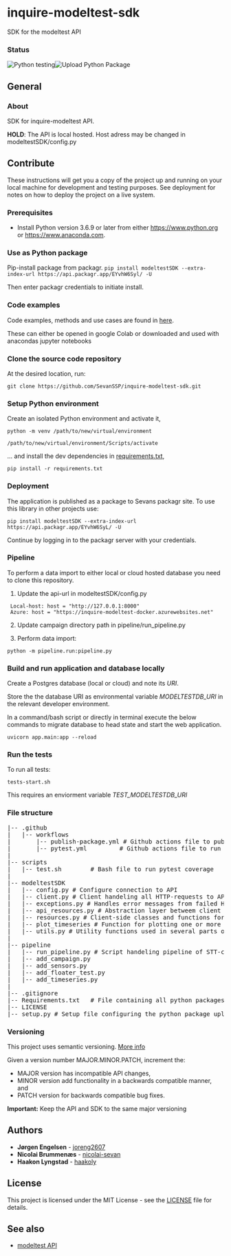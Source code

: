 # inquire-modeltest-sdk
SDK for the modeltest API

### Status
![Python testing](https://github.com/SevanSSP/inquire-modeltest-sdk/workflows/Python%20testing/badge.svg)![Upload Python Package](https://github.com/SevanSSP/inquire-modeltest-sdk/workflows/Upload%20Python%20Package/badge.svg)

## General
### About
SDK for inquire-modeltest API.

**HOLD**: The API is local hosted. Host adress may be changed in modeltestSDK/config.py 

## Contribute
These instructions will get you a copy of the project up and running on your local machine for development and testing
purposes. See deployment for notes on how to deploy the project on a live system.

### Prerequisites
* Install Python version 3.6.9 or later from either https://www.python.org or https://www.anaconda.com.

### Use as Python package

Pip-install package from packagr.
```pip install modeltestSDK --extra-index-url https://api.packagr.app/EYvhW6Syl/ -U```

Then enter packagr credentials to initiate install.

### Code examples
Code examples, methods and use cases are found in [here](https://drive.google.com/drive/folders/1pxj8WBCVMjnYU2tzklr1oJY3OqhwqBes?usp=sharing).

These can either be opened in google Colab or downloaded and used with anacondas jupyter notebooks


### Clone the source code repository
At the desired location, run:

```git clone https://github.com/SevanSSP/inquire-modeltest-sdk.git```

### Setup Python environment
Create an isolated Python environment and activate it,

```console
python -m venv /path/to/new/virtual/environment

/path/to/new/virtual/environment/Scripts/activate
```

... and install the dev dependencies in [requirements.txt](requirements.txt),

```console
pip install -r requirements.txt
```

### Deployment
The application is published as a package to Sevans packagr site. To use this library in other projects use:

```
pip install modeltestSDK --extra-index-url https://api.packagr.app/EYvhW6SyL/ -U
```

Continue by logging in to the packagr server with your credentials.

### Pipeline

To perform a data import to either local or cloud hosted database you need to clone this repository.

1. Update the api-url in modeltestSDK/config.py
```
 Local-host: host = "http://127.0.0.1:8000"
 Azure: host = "https://inquire-modeltest-docker.azurewebsites.net"
```
2. Update campaign directory path in pipeline/run_pipeline.py

3. Perform data import:
```
python -m pipeline.run:pipeline.py
```


### Build and run application and database locally

Create a Postgres database (local or cloud) and note its *URI*.

Store the the database URI as environmental variable *MODELTESTDB_URI* in the relevant developer environment.

In a command/bash script or directly in terminal execute the below commands to migrate database to head state and start
the web application.

```
uvicorn app.main:app --reload
```

### Run the tests
To run all tests:

```
tests-start.sh 
```

This requires an enviorment variable *TEST_MODELTESTDB_URI* 


### File structure
<pre>
|-- .github  
|   |-- workflows  
|       |-- publish-package.yml # Github actions file to publish package of application to packagr  
|       |-- pytest.yml         # Github actions file to run pytest on pull and push to dev / master 
|
|-- scripts  
|   |-- test.sh        # Bash file to run pytest coverage  
|
|-- modeltestSDK  
|   |-- config.py # Configure connection to API
|   |-- client.py # Client handeling all HTTP-requests to API
|   |-- exceptions.py # Handles error messages from failed HTTP-requests
|   |-- api_resources.py # Abstraction layer betweem client and user-side
|   |-- resources.py # Client-side classes and functions for campaign, timeseries ... etc
|   |-- plot_timeseries # Function for plotting one or more timeseries using matplotlib
|   |-- utils.py # Utility functions used in several parts of the SDK
|
|-- pipeline
|   |-- run_pipeline.py # Script handeling pipeline of STT-campaign
|   |-- add_campaign.py
|   |-- add_sensors.py
|   |-- add_floater_test.py
|   |-- add_timeseries.py
|
|-- .gitignore
|-- Requirements.txt   # File containing all python packages used
|-- LICENSE
|-- setup.py # Setup file configuring the python package uploaded to Packagr
</pre>



### Versioning
This project uses semantic versioning. [More info](https://semver.org/)

Given a version number MAJOR.MINOR.PATCH, increment the:

* MAJOR version has incompatible API changes,
* MINOR version add functionality in a backwards compatible manner, and
* PATCH version for backwards compatible bug fixes.

**Important:** Keep the API and SDK to the same major versioning

## Authors
* **Jørgen Engelsen** - [joreng2607](https://github.com/joreng2607)
* **Nicolai Brummenæs** - [nicolai-sevan](https://github.com/nicolai-sevan)
* **Haakon Lyngstad** - [haakoly](https://github.com/haakoly)

## License
This project is licensed under the MIT License - see the [LICENSE](LICENSE) file for details.

## See also
* [modeltest API](https://github.com/SevanSSP/inquire-modeltest)
